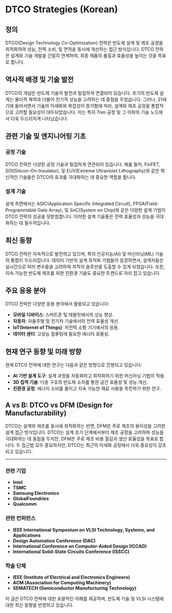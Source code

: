 # DTCO Strategies (Korean)

## 정의
DTCO(Design Technology Co-Optimization) 전략은 반도체 설계 및 제조 공정을 최적화하여 성능, 전력 소비, 및 면적을 동시에 개선하는 접근 방식입니다. DTCO 전략은 설계와 기술 개발을 긴밀히 연계하여, 최종 제품의 품질과 효율성을 높이는 것을 목표로 합니다.

## 역사적 배경 및 기술 발전
DTCO의 개념은 반도체 기술의 발전과 밀접하게 연결되어 있습니다. 초기의 반도체 설계는 물리적 제약과 더불어 전기적 성능을 고려하는 데 중점을 두었습니다. 그러나, 21세기에 들어서면서 기술의 미세화와 복잡성이 증가함에 따라, 설계와 제조 공정을 통합적으로 고려할 필요성이 대두되었습니다. 이는 특히 7nm 공정 및 그 이하의 기술 노드에서 더욱 두드러지게 나타났습니다.

## 관련 기술 및 엔지니어링 기초
### 공정 기술
DTCO 전략은 다양한 공정 기술과 밀접하게 연관되어 있습니다. 예를 들어, FinFET, SOI(Silicon-On-Insulator), 및 EUV(Extreme Ultraviolet Lithography)와 같은 혁신적인 기술들은 DTCO의 효과를 극대화하는 데 중요한 역할을 합니다.

### 설계 기술
설계 측면에서는 ASIC(Application Specific Integrated Circuit), FPGA(Field-Programmable Gate Array), 및 SoC(System on Chip)와 같은 다양한 설계 기법이 DTCO 전략의 성공을 뒷받침합니다. 이러한 설계 기술들은 전력 효율성과 성능을 극대화하는 데 필수적입니다.

## 최신 동향
DTCO 전략은 지속적으로 발전하고 있으며, 특히 인공지능(AI) 및 머신러닝(ML) 기술의 통합이 두드러집니다. 데이터 기반의 설계 최적화 기법들이 등장하면서, 설계자들은 실시간으로 여러 변수들을 고려하여 최적의 솔루션을 도출할 수 있게 되었습니다. 또한, 지속 가능한 반도체 제조를 위한 친환경 기술도 중요한 트렌드로 자리 잡고 있습니다.

## 주요 응용 분야
DTCO 전략은 다양한 응용 분야에서 활용되고 있습니다:
- **모바일 디바이스**: 스마트폰 및 태블릿에서의 성능 향상.
- **자동차**: 자율주행 및 전기차 기술에서의 전력 효율성 개선.
- **IoT(Internet of Things)**: 저전력 소형 기기에서의 응용.
- **데이터 센터**: 고성능 컴퓨팅에 필요한 에너지 효율성.

## 현재 연구 동향 및 미래 방향
현재 DTCO 전략에 대한 연구는 다음과 같은 방향으로 진행되고 있습니다:
- **AI 기반 설계 도구**: 설계 과정을 자동화하고 최적화하기 위한 머신러닝 기법의 적용.
- **3D 집적 기술**: 다층 구조의 반도체 소자를 통한 공간 효율성 및 성능 개선.
- **친환경 공정**: 에너지 소비를 줄이고 지속 가능한 재료 사용을 촉진하기 위한 연구.

## A vs B: DTCO vs DFM (Design for Manufacturability)
DTCO는 설계와 제조를 동시에 최적화하는 반면, DFM은 주로 제조의 용이성을 고려한 설계 접근 방식입니다. DTCO는 설계 초기 단계에서부터 제조 공정을 고려하여 성능을 극대화하는 데 중점을 두지만, DFM은 주로 제조 비용 절감과 생산 효율성을 목표로 합니다. 두 접근법 모두 중요하지만, DTCO는 최근의 미세화 공정에서 더욱 중요성이 강조되고 있습니다.

---

### 관련 기업
- **Intel**
- **TSMC**
- **Samsung Electronics**
- **GlobalFoundries**
- **Qualcomm**

### 관련 컨퍼런스
- **IEEE International Symposium on VLSI Technology, Systems, and Applications**
- **Design Automation Conference (DAC)**
- **International Conference on Computer-Aided Design (ICCAD)**
- **International Solid-State Circuits Conference (ISSCC)**

### 학술 단체
- **IEEE (Institute of Electrical and Electronics Engineers)**
- **ACM (Association for Computing Machinery)**
- **SEMATECH (Semiconductor Manufacturing Technology)**

이 글은 DTCO 전략에 대한 포괄적인 이해를 제공하며, 반도체 기술 및 VLSI 시스템에 대한 최신 동향을 반영하고 있습니다.